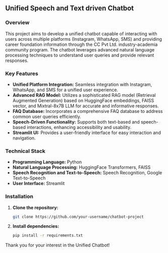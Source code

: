## Unified Speech and Text driven Chatbot

### **Overview**

This project aims to develop a unified chatbot capable of interacting with users across multiple platforms (Instagram, WhatsApp, SMS) and providing career foundation information through the CC Pvt Ltd. industry-academia community program. The chatbot leverages advanced natural language processing techniques to understand user queries and provide relevant responses.

### **Key Features**

- **Unified Platform Integration:** Seamless integration with Instagram, WhatsApp, and SMS for a unified user experience.
- **Advanced RAG Model:** Utilizes a sophisticated RAG model (Retrieval Augmented Generation) based on HuggingFace embeddings, FAISS vector, and Mixtral-8x7B LLM for accurate and informative responses.
- **FAQ Database:** Incorporates a comprehensive FAQ database to address common user queries efficiently.
- **Speech-Driven Functionality:** Supports both text-based and speech-based interactions, enhancing accessibility and usability.
- **Streamlit UI:** Provides a user-friendly interface for easy interaction and navigation.

### **Technical Stack**

- **Programming Language:** Python
- **Natural Language Processing:** HuggingFace Transformers, FAISS
- **Speech Recognition and Text-to-Speech:** Speech Recognition, Google Text-to-Speech
- **User Interface:** Streamlit

### **Installation**

1. **Clone the repository:**
   ```bash
   git clone https://github.com/your-username/chatbot-project
   ```
2. **Install dependencies:**
   ```bash
   pip install -r requirements.txt
   ```

Thank you for your interest in the Unified Chatbot!
